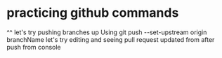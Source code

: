 # practicing github commands
^^
let's try pushing branches up
Using git push --set-upstream origin branchName
let's try editing and seeing pull request updated from after push from console
